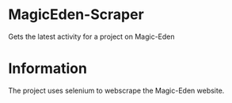 # MagicEden-Scraper

Gets the latest activity for a project on Magic-Eden

# Information

The project uses selenium to webscrape the Magic-Eden website.
